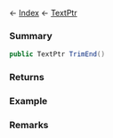 ← [Index](Api-Index) ← [TextPtr](VRage.Game.ModAPI.Ingame.Utilities.TextPtr)

### Summary

```csharp
public TextPtr TrimEnd()
```

### Returns

### Example

### Remarks

